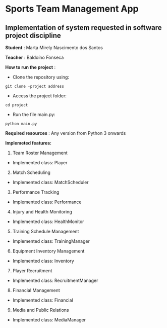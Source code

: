 # Sports Team Management App

## Implementation of system requested in software project discipline

**Student** : Marta Mirely Nascimento dos Santos

**Teacher** : Baldoíno Fonseca

**How to run the project** : 

* Clone the repository using: 

 `git clone -project address`

 * Access the project folder:

 `cd project`

 * Run the file main.py:

 `python main.py`

**Required resources** : Any version from Python 3 onwards


**Implemeted features:**


1. Team Roster Management

* Implemented class: Player

2. Match Scheduling

* Implemented class: MatchScheduler

3. Performance Tracking

* Implemented class: Performance

4. Injury and Health Monitoring

* Implemented class: HealthMonitor

5. Training Schedule Management

* Implemented class: TrainingManager

6. Equipment Inventory Management

* Implemented class: Inventory

7. Player Recruitment

* Implemented class: RecruitmentManager


8. Financial Management

* Implemented class: Financial

9. Media and Public Relations

* Implemented class: MediaManager





